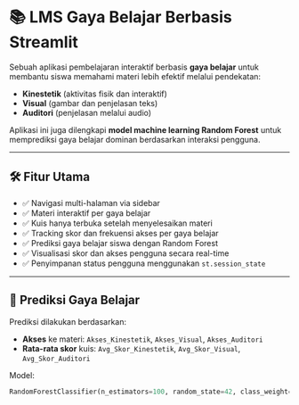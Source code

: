 # 📚 LMS Gaya Belajar Berbasis Streamlit

Sebuah aplikasi pembelajaran interaktif berbasis **gaya belajar** untuk membantu siswa memahami materi lebih efektif melalui pendekatan:
- **Kinestetik** (aktivitas fisik dan interaktif)
- **Visual** (gambar dan penjelasan teks)
- **Auditori** (penjelasan melalui audio)

Aplikasi ini juga dilengkapi **model machine learning Random Forest** untuk memprediksi gaya belajar dominan berdasarkan interaksi pengguna.

---

## 🛠 Fitur Utama

- ✅ Navigasi multi-halaman via sidebar
- ✅ Materi interaktif per gaya belajar
- ✅ Kuis hanya terbuka setelah menyelesaikan materi
- ✅ Tracking skor dan frekuensi akses per gaya belajar
- ✅ Prediksi gaya belajar siswa dengan Random Forest
- ✅ Visualisasi skor dan akses pengguna secara real-time
- ✅ Penyimpanan status pengguna menggunakan `st.session_state`

---

## 🧠 Prediksi Gaya Belajar

Prediksi dilakukan berdasarkan:
- **Akses** ke materi: `Akses_Kinestetik`, `Akses_Visual`, `Akses_Auditori`
- **Rata-rata skor** kuis: `Avg_Skor_Kinestetik`, `Avg_Skor_Visual`, `Avg_Skor_Auditori`

Model:  
```python
RandomForestClassifier(n_estimators=100, random_state=42, class_weight='balanced')
